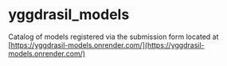 # yggdrasil_models
Catalog of models registered via the submission form located at [https://yggdrasil-models.onrender.com/](https://yggdrasil-models.onrender.com/)
